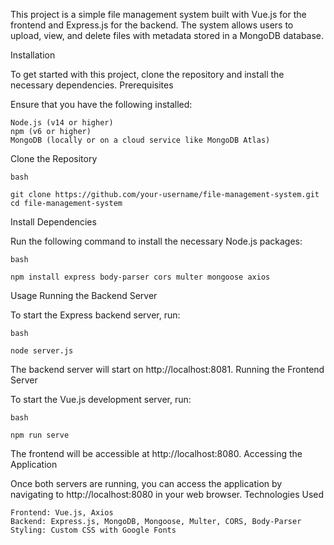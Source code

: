 This project is a simple file management system built with Vue.js for the frontend and Express.js for the backend. The system allows users to upload, view, and delete files with metadata stored in a MongoDB database.

Installation

To get started with this project, clone the repository and install the necessary dependencies.
Prerequisites

Ensure that you have the following installed:

    Node.js (v14 or higher)
    npm (v6 or higher)
    MongoDB (locally or on a cloud service like MongoDB Atlas)

Clone the Repository

    bash

    git clone https://github.com/your-username/file-management-system.git
    cd file-management-system

Install Dependencies

Run the following command to install the necessary Node.js packages:

    bash

    npm install express body-parser cors multer mongoose axios

Usage
Running the Backend Server

To start the Express backend server, run:

    bash
    
    node server.js

The backend server will start on http://localhost:8081.
Running the Frontend Server

To start the Vue.js development server, run:

    bash
    
    npm run serve

The frontend will be accessible at http://localhost:8080.
Accessing the Application

Once both servers are running, you can access the application by navigating to http://localhost:8080 in your web browser.
Technologies Used

    Frontend: Vue.js, Axios
    Backend: Express.js, MongoDB, Mongoose, Multer, CORS, Body-Parser
    Styling: Custom CSS with Google Fonts
